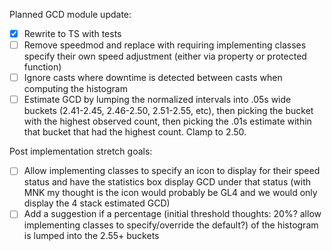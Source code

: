 Planned GCD module update:
- [x] Rewrite to TS with tests
- [ ] Remove speedmod and replace with requiring implementing classes specify their own speed adjustment (either via property or protected function)
- [ ] Ignore casts where downtime is detected between casts when computing the histogram
- [ ] Estimate GCD by lumping the normalized intervals into .05s wide buckets (2.41-2.45, 2.46-2.50, 2.51-2.55, etc), then picking the bucket with the highest observed count, then picking the .01s estimate within that bucket that had the highest count.  Clamp to 2.50.

Post implementation stretch goals:
- [ ] Allow implementing classes to specify an icon to display for their speed status and have the statistics box display GCD under that status (with MNK my thought is the icon would probably be GL4 and we would only display the 4 stack estimated GCD)
- [ ] Add a suggestion if a percentage (initial threshold thoughts: 20%?  allow implementing classes to specify/override the default?) of the histogram is lumped into the 2.55+ buckets
